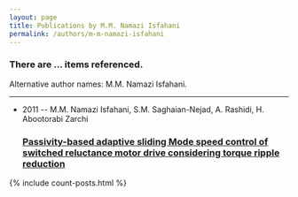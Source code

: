```yaml
---
layout: page
title: Publications by M.M. Namazi Isfahani
permalink: /authors/m-m-namazi-isfahani
---
```


<h3 id="number-posts">There are ... items referenced.</h3>
<p id='info-authors'>Alternative author names: M.M. Namazi Isfahani.</p>
<hr />
<ul class="post-list">
<li><span class='post-meta'>2011 -- M.M. Namazi Isfahani, S.M. Saghaian-Nejad, A. Rashidi, H. Abootorabi Zarchi</span><h3><a class='post-link' href="{{ site.baseurl }}/passivity-based-adaptive-sliding-mode-speed-control-of-switched-reluctance-motor-drive-considering-torque-ripple-reduction">Passivity-based adaptive sliding Mode speed control of switched reluctance motor drive considering torque ripple reduction</a></h3></li>

</ul>
{% include count-posts.html %}
